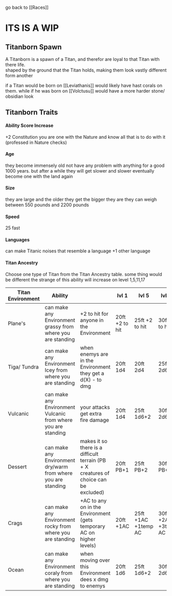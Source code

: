 go back to [[Races]]

# ITS IS A WIP 


## Titanborn Spawn

A Titanborn is a spawn of a Titan, and therefor are loyal to that Titan with there life.  
shaped by the ground that the Titan holds, making them look vastly different form another 

if a Titan would be born on [[Leviathanis]] would likely have hast corals on them.
while if he was born on [[Volctusu]] would have a more harder stone/ obsidian look

## Titanborn Traits

#### Ability Score Increase

+2 Constitution 
you are one with the Nature and know all that is to do with it (professed in Nature checks)

#### Age

they become immensely old not have any problem with anything for a good 1000 years.
but after a while they will get slower and slower eventually become one with the land again
#### Size

they are large and the older they get the bigger they are 
they can weigh between 550 pounds and 2200 pounds
#### Speed
25 fast
#### Languages
can make Titanic noises that resemble a language
 +1 other language
#### Titan Ancestry

Choose one type of Titan from the Titan Ancestry table. some thing would be different
the strange of this ability will increase on level 1,5,11,17

| Titan Environment | Ability                                                       |                                                                                       | lvl 1          | lvl 5                  | lvl 11                 | lvl 17                 |
| ----------------- | ------------------------------------------------------------- | ------------------------------------------------------------------------------------- | -------------- | ---------------------- | ---------------------- | ---------------------- |
| Plane's           | can make any Environment grassy from where you are standing   | +2 to hit for anyone in the Environment                                               | 20ft +2 to hit | 25ft   +2 to hit       | 30ft    +3 to hit      | 40ft    +3 to hit      |
| Tiga/ Tundra      | can make any Environment Icey from where you are standing     | when enemys are in the Environment they get a d(X) - to dmg                           | 20ft 1d4       | 20ft   2d4             | 25ft   2d6             | 40ft   2d8             |
| Vulcanic          | can make any Environment Vulcanic from where you are standing | your attacks get extra fire damage                                                    | 20ft 1d4       | 25ft   1d6+2           | 30ft 2d6+2             | 40ft 2d8+3             |
| Dessert           | can make any Environment dry/warm from where you are standing | makes it so there is a difficult terrain (PB + X creatures of choice can be excluded) | 20ft PB+1      | 25ft PB+2              | 30ft PB+3              | 40ft PB+4              |
| Crags             | can make any Environment rocky from where you are standing    | +AC to any on in the Environment (gets temporary AC on higher levels)                 | 20ft +1AC      | 25ft +1AC<br>+1temp AC | 30ft +2AC<br>+3temp AC | 40ft +2AC<br>+5temp AC |
| Ocean             | can make any Environment coraly from where you are standing   | when moving over this Environment dees x dmg to enemys                                | 20ft 1d6       | 25ft 1d6+2             | 30ft 2d6+2             | 40ft 2d8+3             |
